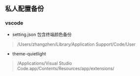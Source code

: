 ## 私人配置备份
### vscode
- setting.json 包含终端颜色备份
> /Users/zhangzhen/Library/Application Support/Code/User
- theme-quietlight
> /Applications/Visual Studio Code.app/Contents/Resources/app/extensions/

